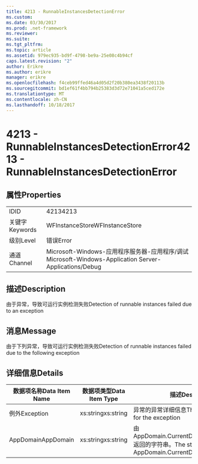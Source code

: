 ```yaml
---
title: 4213 - RunnableInstancesDetectionError
ms.custom: 
ms.date: 03/30/2017
ms.prod: .net-framework
ms.reviewer: 
ms.suite: 
ms.tgt_pltfrm: 
ms.topic: article
ms.assetid: 979ec935-bd9f-4798-be9a-25e08c4b94cf
caps.latest.revision: "2"
author: Erikre
ms.author: erikre
manager: erikre
ms.openlocfilehash: f4ceb99ffed46a4d05d2f20b380ea3438f20113b
ms.sourcegitcommit: bd1ef61f4bb794b25383d3d72e71041a5ced172e
ms.translationtype: MT
ms.contentlocale: zh-CN
ms.lasthandoff: 10/18/2017
---
```

# <a name="4213---runnableinstancesdetectionerror"></a><span data-ttu-id="96bc8-102">4213 - RunnableInstancesDetectionError</span><span class="sxs-lookup"><span data-stu-id="96bc8-102">4213 - RunnableInstancesDetectionError</span></span>
## <a name="properties"></a><span data-ttu-id="96bc8-103">属性</span><span class="sxs-lookup"><span data-stu-id="96bc8-103">Properties</span></span>  
  
|||  
|-|-|  
|<span data-ttu-id="96bc8-104">ID</span><span class="sxs-lookup"><span data-stu-id="96bc8-104">ID</span></span>|<span data-ttu-id="96bc8-105">4213</span><span class="sxs-lookup"><span data-stu-id="96bc8-105">4213</span></span>|  
|<span data-ttu-id="96bc8-106">关键字</span><span class="sxs-lookup"><span data-stu-id="96bc8-106">Keywords</span></span>|<span data-ttu-id="96bc8-107">WFInstanceStore</span><span class="sxs-lookup"><span data-stu-id="96bc8-107">WFInstanceStore</span></span>|  
|<span data-ttu-id="96bc8-108">级别</span><span class="sxs-lookup"><span data-stu-id="96bc8-108">Level</span></span>|<span data-ttu-id="96bc8-109">错误</span><span class="sxs-lookup"><span data-stu-id="96bc8-109">Error</span></span>|  
|<span data-ttu-id="96bc8-110">通道</span><span class="sxs-lookup"><span data-stu-id="96bc8-110">Channel</span></span>|<span data-ttu-id="96bc8-111">Microsoft-Windows-应用程序服务器-应用程序/调试</span><span class="sxs-lookup"><span data-stu-id="96bc8-111">Microsoft-Windows-Application Server-Applications/Debug</span></span>|  
  
## <a name="description"></a><span data-ttu-id="96bc8-112">描述</span><span class="sxs-lookup"><span data-stu-id="96bc8-112">Description</span></span>  
 <span data-ttu-id="96bc8-113">由于异常，导致可运行实例检测失败</span><span class="sxs-lookup"><span data-stu-id="96bc8-113">Detection of runnable instances failed due to an exception</span></span>  
  
## <a name="message"></a><span data-ttu-id="96bc8-114">消息</span><span class="sxs-lookup"><span data-stu-id="96bc8-114">Message</span></span>  
 <span data-ttu-id="96bc8-115">由于下列异常，导致可运行实例检测失败</span><span class="sxs-lookup"><span data-stu-id="96bc8-115">Detection of runnable instances failed due to the following exception</span></span>  
  
## <a name="details"></a><span data-ttu-id="96bc8-116">详细信息</span><span class="sxs-lookup"><span data-stu-id="96bc8-116">Details</span></span>  
  
|<span data-ttu-id="96bc8-117">数据项名称</span><span class="sxs-lookup"><span data-stu-id="96bc8-117">Data Item Name</span></span>|<span data-ttu-id="96bc8-118">数据项类型</span><span class="sxs-lookup"><span data-stu-id="96bc8-118">Data Item Type</span></span>|<span data-ttu-id="96bc8-119">描述</span><span class="sxs-lookup"><span data-stu-id="96bc8-119">Description</span></span>|  
|--------------------|--------------------|-----------------|  
|<span data-ttu-id="96bc8-120">例外</span><span class="sxs-lookup"><span data-stu-id="96bc8-120">Exception</span></span>|<span data-ttu-id="96bc8-121">xs:string</span><span class="sxs-lookup"><span data-stu-id="96bc8-121">xs:string</span></span>|<span data-ttu-id="96bc8-122">异常的异常详细信息</span><span class="sxs-lookup"><span data-stu-id="96bc8-122">The exception details for the exception</span></span>|  
|<span data-ttu-id="96bc8-123">AppDomain</span><span class="sxs-lookup"><span data-stu-id="96bc8-123">AppDomain</span></span>|<span data-ttu-id="96bc8-124">xs:string</span><span class="sxs-lookup"><span data-stu-id="96bc8-124">xs:string</span></span>|<span data-ttu-id="96bc8-125">由 AppDomain.CurrentDomain.FriendlyName 返回的字符串。</span><span class="sxs-lookup"><span data-stu-id="96bc8-125">The string returned by AppDomain.CurrentDomain.FriendlyName.</span></span>|
